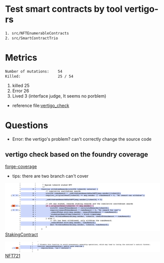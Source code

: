 
# Test smart contracts by tool vertigo-rs     
    1. src/NFTEnumerableContracts
    2. src/SmartContractTrio

# Metrics

```
Number of mutations:    54
Killed:                 25 / 54
```
1. killed   25
2. Error    26
3. Lived    3 (interface judge, It seems no porblem) 

* reference file:[vertigo_check](https://github.com/sodexx7/Week2_NFT_Staking_Security/blob/c3126a408d8a4f49a710fbc96476d58fe6d406cc/vertigo_check)

# Questions
* Error: the vertigo's problem? can't correctly change the source code 

## vertigo check based on the foundry coverage

[forge-coverage](https://github.com/sodexx7/Week2_NFT_Staking_Security/blob/main/StaticAnalysisAndMutationTesting/forge-coverage.png)

* tips: there are two branch can't cover

![forge-coverage-uncoverbranch1](https://github.com/sodexx7/Week2_NFT_Staking_Security/blob/main/StaticAnalysisAndMutationTesting/uncover_branch(1).png)
[StakingContract](https://github.com/sodexx7/Week2_NFT_Staking_Security/blob/main/coverage/src/SmartContractTrio/src/SmartContractTrio/StakingContract.sol.gcov.html)


![forge-coverage-uncoverbranch2](https://github.com/sodexx7/Week2_NFT_Staking_Security/blob/main/StaticAnalysisAndMutationTesting/uncover_branch(2).png)
[NFT721](https://github.com/sodexx7/Week2_NFT_Staking_Security/blob/main/coverage/src/SmartContractTrio/src/SmartContractTrio/NFT721.sol.gcov.html)





